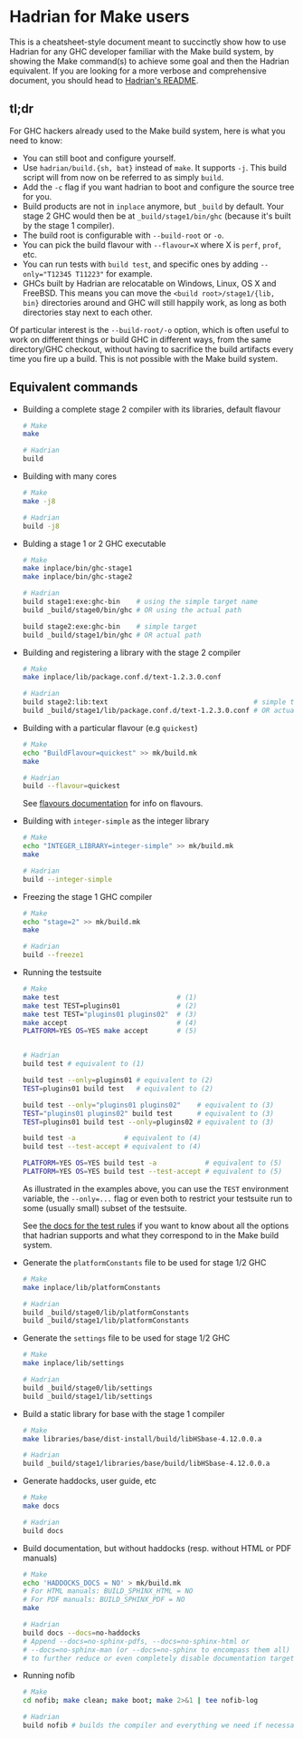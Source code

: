 # Hadrian for Make users

This is a cheatsheet-style document meant to succinctly show how to use
Hadrian for any GHC developer familiar with the Make build system, by showing
the Make command(s) to achieve some goal and then the Hadrian equivalent. If you
are looking for a more verbose and comprehensive document, you should head to
[Hadrian's README](../README.md).

## tl;dr

For GHC hackers already used to the Make build system, here is what you need to
know:

- You can still boot and configure yourself.
- Use `hadrian/build.{sh, bat}` instead of `make`. It supports `-j`. This build
  script will from now on be referred to as simply `build`.
- Add the `-c` flag if you want hadrian to boot and configure the source tree
  for you.
- Build products are not in `inplace` anymore, but `_build` by default. Your
  stage 2 GHC would then be at `_build/stage1/bin/ghc` (because it's built by
  the stage 1 compiler).
- The build root is configurable with `--build-root` or `-o`.
- You can pick the build flavour with `--flavour=X` where X is `perf`, `prof`,
  etc.
- You can run tests with `build test`, and specific ones by adding
  `--only="T12345 T11223"` for example.
- GHCs built by Hadrian are relocatable on Windows, Linux, OS X and FreeBSD.
  This means you can move the `<build root>/stage1/{lib, bin}` directories
  around and GHC will still happily work, as long as both directories stay next
  to each other.

Of particular interest is the `--build-root/-o` option, which is often useful to
work on different things or build GHC in different ways, from the same
directory/GHC checkout, without having to sacrifice the build artifacts every
time you fire up a build. This is not possible with the Make build system.

## Equivalent commands

- Building a complete stage 2 compiler with its libraries, default flavour

  ``` sh
  # Make
  make

  # Hadrian
  build
  ```

- Building with many cores

  ``` sh
  # Make
  make -j8

  # Hadrian
  build -j8
  ```

- Bulding a stage 1 or 2 GHC executable

  ``` sh
  # Make
  make inplace/bin/ghc-stage1
  make inplace/bin/ghc-stage2

  # Hadrian
  build stage1:exe:ghc-bin    # using the simple target name
  build _build/stage0/bin/ghc # OR using the actual path

  build stage2:exe:ghc-bin    # simple target
  build _build/stage1/bin/ghc # OR actual path
  ```

- Building and registering a library with the stage 2 compiler

  ``` sh
  # Make
  make inplace/lib/package.conf.d/text-1.2.3.0.conf

  # Hadrian
  build stage2:lib:text                                    # simple target
  build _build/stage1/lib/package.conf.d/text-1.2.3.0.conf # OR actual path
  ```

- Building with a particular flavour (e.g `quickest`)

  ``` sh
  # Make
  echo "BuildFlavour=quickest" >> mk/build.mk
  make

  # Hadrian
  build --flavour=quickest
  ```
  See [flavours documentation](https://gitlab.haskell.org/ghc/ghc/blob/master/hadrian/doc/flavours.md) for info on flavours.

- Building with `integer-simple` as the integer library

  ``` sh
  # Make
  echo "INTEGER_LIBRARY=integer-simple" >> mk/build.mk
  make

  # Hadrian
  build --integer-simple
  ```

- Freezing the stage 1 GHC compiler

  ``` sh
  # Make
  echo "stage=2" >> mk/build.mk
  make

  # Hadrian
  build --freeze1
  ```

- Running the testsuite

  ``` sh
  # Make
  make test                             # (1)
  make test TEST=plugins01              # (2)
  make test TEST="plugins01 plugins02"  # (3)
  make accept                           # (4)
  PLATFORM=YES OS=YES make accept       # (5)


  # Hadrian
  build test # equivalent to (1)

  build test --only=plugins01 # equivalent to (2)
  TEST=plugins01 build test   # equivalent to (2)

  build test --only="plugins01 plugins02"    # equivalent to (3)
  TEST="plugins01 plugins02" build test      # equivalent to (3)
  TEST=plugins01 build test --only=plugins02 # equivalent to (3)

  build test -a            # equivalent to (4)
  build test --test-accept # equivalent to (4)

  PLATFORM=YES OS=YES build test -a            # equivalent to (5)
  PLATFORM=YES OS=YES build test --test-accept # equivalent to (5)
  ```

  As illustrated in the examples above, you can use the `TEST` environment
  variable, the `--only=...` flag or even both to restrict your testsuite run
  to some (usually small) subset of the testsuite.

  See [the docs for the test rules](./testsuite.md) if you want to know about
  all the options that hadrian supports and what they correspond to in the Make
  build system.

- Generate the `platformConstants` file to be used for stage 1/2 GHC

  ``` sh
  # Make
  make inplace/lib/platformConstants

  # Hadrian
  build _build/stage0/lib/platformConstants
  build _build/stage1/lib/platformConstants
  ```

- Generate the `settings` file to be used for stage 1/2 GHC

  ``` sh
  # Make
  make inplace/lib/settings

  # Hadrian
  build _build/stage0/lib/settings
  build _build/stage1/lib/settings
  ```

- Build a static library for base with the stage 1 compiler

  ``` sh
  # Make
  make libraries/base/dist-install/build/libHSbase-4.12.0.0.a

  # Hadrian
  build _build/stage1/libraries/base/build/libHSbase-4.12.0.0.a
  ```

- Generate haddocks, user guide, etc

  ``` sh
  # Make
  make docs

  # Hadrian
  build docs
  ```

- Build documentation, but without haddocks (resp. without HTML or PDF manuals)

  ``` sh
  # Make
  echo 'HADDOCKS_DOCS = NO' > mk/build.mk
  # For HTML manuals: BUILD_SPHINX_HTML = NO
  # For PDF manuals: BUILD_SPHINX_PDF = NO
  make

  # Hadrian
  build docs --docs=no-haddocks
  # Append --docs=no-sphinx-pdfs, --docs=no-sphinx-html or
  # --docs=no-sphinx-man (or --docs=no-sphinx to encompass them all)
  # to further reduce or even completely disable documentation targets.
  ```

- Running nofib

  ``` sh
  # Make
  cd nofib; make clean; make boot; make 2>&1 | tee nofib-log

  # Hadrian
  build nofib # builds the compiler and everything we need if necessary, too
  ```
